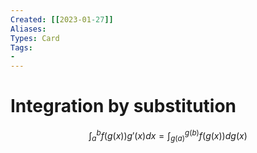 ```yaml
---
Created: [[2023-01-27]]
Aliases: 
Types: Card
Tags: 
- 
---
```

# Integration by substitution
$$\int_a^b f(g(x))g'(x)dx=\int_{g(a)}^{g(b)} f(g(x))dg(x)$$
